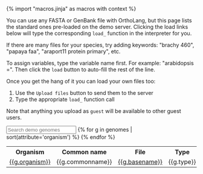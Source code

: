 {% import "macros.jinja" as macros with context %}

You can use any FASTA or GenBank file with OrthoLang, but this page lists the standard ones pre-loaded on the demo server.
Clicking the load links below will type the corresponding `load_` function in the interpreter for you.

If there are many files for your species, try adding keywords: "brachy 460", "papaya faa", "araport11 protein primary", etc.

To assign variables, type the variable name first. For example: "arabidopsis =". Then click the `load` button to auto-fill the rest of the line.

Once you get the hang of it you can load your own files too:

1. Use the `Upload files` button to send them to the server
2. Type the appropriate `load_` function call

Note that anything you upload as `guest` will be available to other guest users.

<input id="genomesearch" placeholder="Search demo genomes" id="box" type="text"/>

<table id="genomes">
<tr>
  <th>Organism</th>
  <!-- <th>Source</th> -->
  <th>Common name</th>
  <th>File</th>
  <th>Type</th>
</tr>
{% for g in genomes | sort(attribute='organism') %}
<tr class="genomeblock">
	<td><a href="{{g.url}}" target="_blank">{{g.organism}}</a></td>
	<!-- <td>{{g.source}}</td> -->
	<td>{{g.commonname}}</td>
	<td><a href="#" onclick="repl_autorun([' {{g.loadfn | escape}}'], clear_first=false)">{{g.basename}}</a></td>
	<td>{{g.type}}</td>
</tr>
{% endfor %}
</table>
